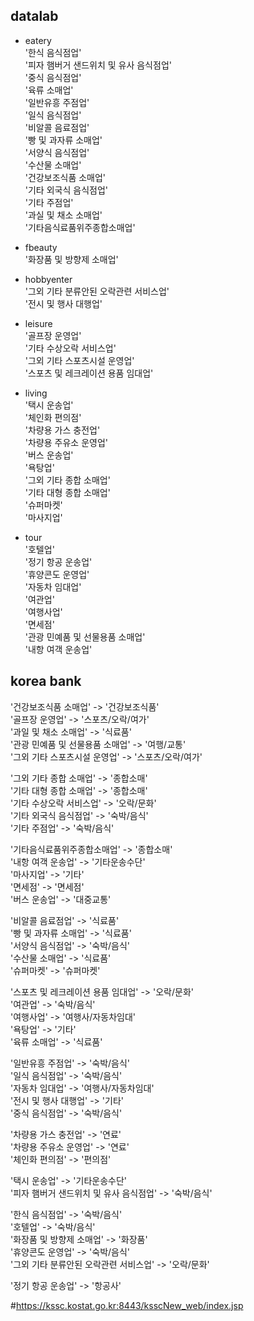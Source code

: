 ## datalab

* eatery  
'한식 음식점업'  
'피자 햄버거 샌드위치 및 유사 음식점업'  
'중식 음식점업'  
'육류 소매업'  
'일반유흥 주점업'  
'일식 음식점업'  
'비알콜 음료점업'  
'빵 및 과자류 소매업'  
'서양식 음식점업'  
'수산물 소매업'  
'건강보조식품 소매업'  
'기타 외국식 음식점업'  
'기타 주점업'  
'과실 및 채소 소매업'  
'기타음식료품위주종합소매업'  


* fbeauty  
'화장품 및 방향제 소매업'  


* hobbyenter  
'그외 기타 분류안된 오락관련 서비스업'  
'전시 및 행사 대행업'  


* leisure  
'골프장 운영업'  
'기타 수상오락 서비스업'  
'그외 기타 스포츠시설 운영업'  
'스포츠 및 레크레이션 용품 임대업'  


* living  
'택시 운송업'  
'체인화 편의점'  
'차량용 가스 충전업'  
'차량용 주유소 운영업'  
'버스 운송업'  
'욕탕업'  
'그외 기타 종합 소매업'  
'기타 대형 종합 소매업'  
'슈퍼마켓'  
'마사지업' 

* tour  
'호텔업'  
'정기 항공 운송업'  
'휴양콘도 운영업'  
'자동차 임대업'  
'여관업'  
'여행사업'  
'면세점'  
'관광 민예품 및 선물용품 소매업'  
'내항 여객 운송업'  

## korea bank

'건강보조식품 소매업' ->  '건강보조식품'  
'골프장 운영업' -> '스포츠/오락/여가'  
'과일 및 채소 소매업' -> '식료품'  
'관광 민예품 및 선물용품 소매업' ->  '여행/교통'  
'그외 기타 스포츠시설 운영업' -> '스포츠/오락/여가'  

'그외 기타 종합 소매업' -> '종합소매'  
'기타 대형 종합 소매업' -> '종합소매'  
'기타 수상오락 서비스업' ->  '오락/문화'  
'기타 외국식 음식점업' -> '숙박/음식'  
'기타 주점업' -> '숙박/음식'  

'기타음식료품위주종합소매업' -> '종합소매'  
'내항 여객 운송업' -> '기타운송수단'  
'마사지업' -> '기타'  
'면세점' -> '면세점'  
'버스 운송업' -> '대중교통'  

'비알콜 음료점업' -> '식료품'  
'빵 및 과자류 소매업' -> '식료품'  
'서양식 음식점업' -> '숙박/음식'  
'수산물 소매업' -> '식료품'  
'슈퍼마켓' -> '슈퍼마켓'  

'스포츠 및 레크레이션 용품 임대업' ->  '오락/문화'  
'여관업' -> '숙박/음식'  
'여행사업' -> '여행사/자동차임대'  
'욕탕업' -> '기타'  
'육류 소매업' -> '식료품'  

'일반유흥 주점업' -> '숙박/음식'  
'일식 음식점업' -> '숙박/음식'  
'자동차 임대업' ->  '여행사/자동차임대'  
'전시 및 행사 대행업' -> '기타'  
'중식 음식점업' -> '숙박/음식'  

'차량용 가스 충전업' -> '연료'  
'차량용 주유소 운영업' -> '연료'  
'체인화 편의점' -> '편의점'  

'택시 운송업' -> '기타운송수단'  
'피자 햄버거 샌드위치 및 유사 음식점업' -> '숙박/음식'  

'한식 음식점업' -> '숙박/음식'  
'호텔업' -> '숙박/음식'  
'화장품 및 방향제 소매업' -> '화장품'  
'휴양콘도 운영업' -> '숙박/음식'  
'그외 기타 분류안된 오락관련 서비스업' -> '오락/문화'  

'정기 항공 운송업' ->  '항공사'  

#https://kssc.kostat.go.kr:8443/ksscNew_web/index.jsp
